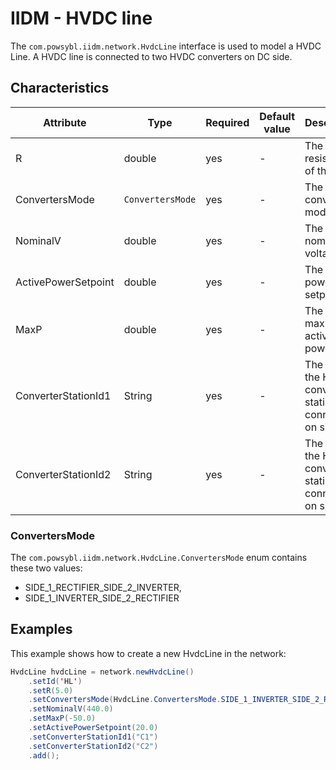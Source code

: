 # IIDM - HVDC line

The `com.powsybl.iidm.network.HvdcLine` interface is used to model a HVDC Line. A HVDC line is connected to two HVDC
converters on DC side.

## Characteristics
| Attribute | Type | Required | Default value | Description |
| --------- | ---- | -------- | ------------- | ----------- |
| R | double | yes | - | The resistance of the line |
| ConvertersMode | `ConvertersMode`| yes | - | The converter's mode |
| NominalV | double | yes | - | The nominal voltage |
| ActivePowerSetpoint | double | yes | - | The active power setpoint |
| MaxP | double | yes | - | The maximum active power |
| ConverterStationId1 | String | yes | - | The ID of the HVDC converter station connected on side 1 |
| ConverterStationId2 | String | yes | - | The ID of the HVDC converter station connected on side 2 |

### ConvertersMode
The `com.powsybl.iidm.network.HvdcLine.ConvertersMode` enum contains these two values:
- SIDE_1_RECTIFIER_SIDE_2_INVERTER,
- SIDE_1_INVERTER_SIDE_2_RECTIFIER

## Examples

This example shows how to create a new HvdcLine in the network:
```java
HvdcLine hvdcLine = network.newHvdcLine()
    .setId('HL')
    .setR(5.0)
    .setConvertersMode(HvdcLine.ConvertersMode.SIDE_1_INVERTER_SIDE_2_RECTIFIER)
    .setNominalV(440.0)
    .setMaxP(-50.0)
    .setActivePowerSetpoint(20.0)
    .setConverterStationId1("C1")
    .setConverterStationId2("C2")
    .add();
```
